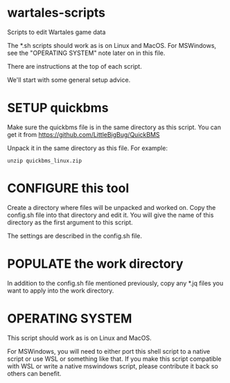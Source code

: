 # wartales-scripts
Scripts to edit Wartales game data

The *.sh scripts should work as is on Linux and MacOS.  For MSWindows,
see the "OPERATING SYSTEM" note later on in this file.

There are instructions at the top of each script.

We'll start with some general setup advice.

# SETUP quickbms

Make sure the quickbms file is in the same directory as this script.  You
can get it from https://github.com/LittleBigBug/QuickBMS

Unpack it in the same directory as this file.  For example:

    unzip quickbms_linux.zip


# CONFIGURE this tool

Create a directory where files will be unpacked and worked on.  Copy the
config.sh file into that directory and edit it.  You will give the name
of this directory as the first argument to this script.

The settings are described in the config.sh file.



# POPULATE the work directory

In addition to the config.sh file mentioned previously, copy any \*.jq
files you want to apply into the work directory.




# OPERATING SYSTEM

This script should work as is on Linux and MacOS.

For MSWindows, you will need to either port this shell script to a native
script or use WSL or something like that.  If you make this script
compatible with WSL or write a native mswindows script, please contribute
it back so others can benefit.

